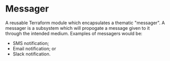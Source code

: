# Messager
A reusable Terraform module which encapsulates a thematic "messager". A messager
is a subsystem which will propogate a message given to it through the intended
medium. Examples of messagers would be:

- SMS notification;
- Email notification; or
- Slack notification. 